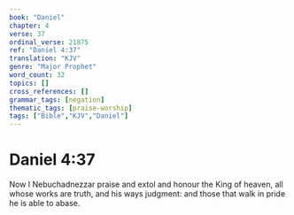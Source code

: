 ```yaml
---
book: "Daniel"
chapter: 4
verse: 37
ordinal_verse: 21875
ref: "Daniel 4:37"
translation: "KJV"
genre: "Major Prophet"
word_count: 32
topics: []
cross_references: []
grammar_tags: [negation]
thematic_tags: [praise-worship]
tags: ["Bible","KJV","Daniel"]
---
```


# Daniel 4:37

Now I Nebuchadnezzar praise and extol and honour the King of heaven, all whose works are truth, and his ways judgment: and those that walk in pride he is able to abase.
